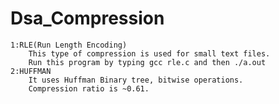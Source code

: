# Dsa_Compression
    1:RLE(Run Length Encoding)
        This type of compression is used for small text files.
        Run this program by typing gcc rle.c and then ./a.out
    2:HUFFMAN
        It uses Huffman Binary tree, bitwise operations.
        Compression ratio is ~0.61.
